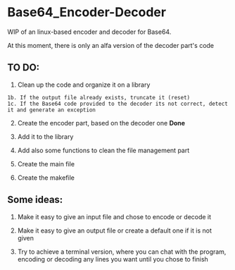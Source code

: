 # Base64_Encoder-Decoder

WIP of an linux-based encoder and decoder for Base64.

At this moment, there is only an alfa version of the decoder part's code

TO DO:
----------------------------------------------------------------------------------------------------------------------
  1. Clean up the code and organize it on a library
  
    1b. If the output file already exists, truncate it (reset)
    1c. If the Base64 code provided to the decoder its not correct, detect it and generate an exception
    
  2. Create the encoder part, based on the decoder one <b>Done</b>
  
  3. Add it to the library
  
  4. Add also some functions to clean the file management part
  
  5. Create the main file
  
  6. Create the makefile
  

Some ideas:
----------------------------------------------------------------------------------------------------------------------
  1. Make it easy to give an input file and chose to encode or decode it
  2. Make it easy to give an output file or create a default one if it is not given
  
  3. Try to achieve a terminal version, where you can chat with the program, encoding or decoding any lines you want
     until you chose to finish
